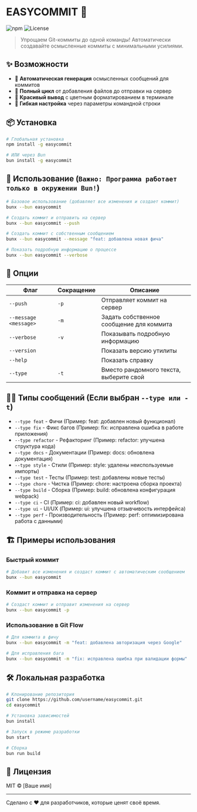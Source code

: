 # EASYCOMMIT 🚀

![npm](https://img.shields.io/npm/v/@nntdgrss/easycommit)
![License](https://img.shields.io/npm/l/@nntdgrss/easycommit)

> Упрощаем Git-коммиты до одной команды! Автоматически создавайте осмысленные коммиты с минимальными усилиями.

## ✨ Возможности

- 🎲 **Автоматическая генерация** осмысленных сообщений для коммитов
- 🔄 **Полный цикл** от добавления файлов до отправки на сервер
- 🌈 **Красивый вывод** с цветным форматированием в терминале
- 🔧 **Гибкая настройка** через параметры командной строки

## 📦 Установка

```bash
# Глобальная установка
npm install -g easycommit

# ИЛИ через Bun
bun install -g easycommit
```

## 🚀 Использование (`Важно: Программа работает только в окружении Bun!`)

```bash
# Базовое использование (добавляет все изменения и создает коммит)
bunx --bun easycommit

# Создать коммит и отправить на сервер
bunx --bun easycommit --push

# Создать коммит с собственным сообщением
bunx --bun easycommit --message "feat: добавлена новая фича"

# Показать подробную информацию о процессе
bunx --bun easycommit --verbose
```

## 🔧 Опции

| Флаг                  | Сокращение | Описание                                 |
| --------------------- | ---------- | ---------------------------------------- |
| `--push`              | `-p`       | Отправляет коммит на сервер              |
| `--message <message>` | `-m`       | Задать собственное сообщение для коммита |
| `--verbose`           | `-v`       | Показывать подробную информацию          |
| `--version`           |            | Показать версию утилиты                  |
| `--help`              |            | Показать справку                         |
| `--type`              | `-t`       | Вместо рандомного текста, выберите свой  |

## 🧑‍💻 Типы сообщений (Если выбран `--type или -t`)

- `--type feat` - Фичи (Пример: feat: добавлен новый функционал)
- `--type fix` - Фикс багов (Пример: fix: исправлена ошибка в работе приложения)
- `--type refactor` - Рефакторинг (Пример: refactor: улучшена структура кода)
- `--type docs` - Документации (Пример: docs: обновлена документация)
- `--type style` - Стили (Пример: style: удалены неиспользуемые импорты)
- `--type test` - Тесты (Пример: test: добавлены новые тесты)
- `--type chore` - Чистка (Пример: chore: настроена сборка проекта)
- `--type build` - Сборка (Пример: build: обновлена конфигурация webpack)
- `--type ci` - CI (Пример: ci: добавлен новый workflow)
- `--type ui` - UI/UX (Пример: ui: улучшена отзывчивость интерфейса)
- `--type perf` - Производительность (Пример: perf: оптимизирована работа с данными)

## 🏗️ Примеры использования

### Быстрый коммит

```bash
# Добавит все изменения и создаст коммит с автоматическим сообщением
bunx --bun easycommit
```

### Коммит и отправка на сервер

```bash
# Создаст коммит и отправит изменения на сервер
bunx --bun easycommit -p
```

### Использование в Git Flow

```bash
# Для коммита в фичу
bunx --bun easycommit -m "feat: добавлена авторизация через Google"

# Для исправления бага
bunx --bun easycommit -m "fix: исправлена ошибка при валидации формы"
```

## 🛠️ Локальная разработка

```bash
# Клонирование репозитория
git clone https://github.com/username/easycommit.git
cd easycommit

# Установка зависимостей
bun install

# Запуск в режиме разработки
bun start

# Сборка
bun run build
```

## 📝 Лицензия

MIT © [Ваше имя]

---

Сделано с ❤️ для разработчиков, которые ценят своё время.
